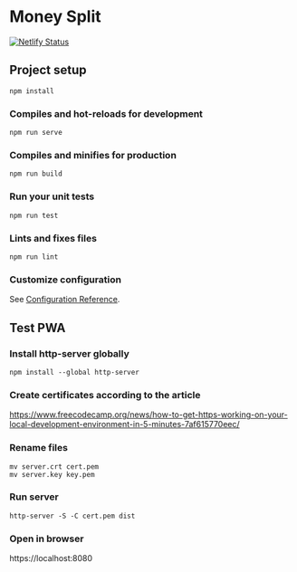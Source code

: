 # Money Split

[![Netlify Status](https://api.netlify.com/api/v1/badges/7a7c4513-1345-4197-9a2e-d786e36cf341/deploy-status)](https://app.netlify.com/sites/moneysplit/deploys)

## Project setup

```
npm install
```

### Compiles and hot-reloads for development

```
npm run serve
```

### Compiles and minifies for production

```
npm run build
```

### Run your unit tests

```
npm run test
```

### Lints and fixes files

```
npm run lint
```

### Customize configuration

See [Configuration Reference](https://cli.vuejs.org/config/).

## Test PWA

### Install **http-server** globally

```
npm install --global http-server
```

### Create certificates according to the article

https://www.freecodecamp.org/news/how-to-get-https-working-on-your-local-development-environment-in-5-minutes-7af615770eec/

### Rename files

```
mv server.crt cert.pem
mv server.key key.pem
```

### Run server

```
http-server -S -C cert.pem dist
```

### Open in browser

https://localhost:8080
